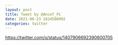 ```yaml
--- 
layout: post 
title: Tweet by @Ancef_FC 
date: 2021-06-23 1624506092 
categories: twitter 
--- 
```

https://twitter.com/o/status/1407906692390600705